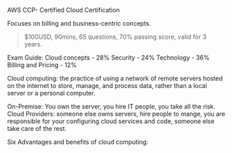 AWS CCP- Certified Cloud Certification

Focuses on billing and business-centric concepts.

> $100USD, 90mins, 65 questions, 70% passing score, valid for 3 years.

Exam Guide: 
Cloud concepts - 28%
Security - 24%
Technology - 36%
Billing and Pricing - 12%

Cloud computing: the practice of using a network of remote servers hosted on the internet to store, manage, and process data, rather than a local server or a personal computer.

On-Premise: You own the server, you hire IT people, you take all the risk.
Cloud Providers: someone else owns servers, hire people to mange, you are responsible for your configuring cloud services and code, someone else take care of the rest.

Six Advantages and benefits of cloud computing: